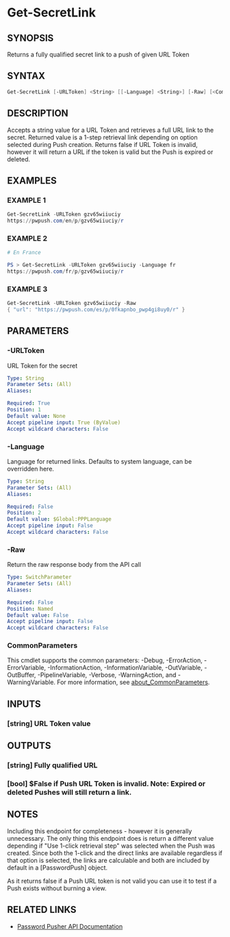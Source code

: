 # Get-SecretLink

## SYNOPSIS

Returns a fully qualified secret link to a push of given URL Token

## SYNTAX

```powershell
Get-SecretLink [-URLToken] <String> [[-Language] <String>] [-Raw] [<CommonParameters>]
```

## DESCRIPTION

Accepts a string value for a URL Token and retrieves a full URL link to the secret.
Returned value is a 1-step retrieval link depending on option selected during Push creation.
Returns false if URL Token is invalid, however it will return a URL if the token is valid
but the Push is expired or deleted.

## EXAMPLES

### EXAMPLE 1

```powershell
Get-SecretLink -URLToken gzv65wiiuciy
https://pwpush.com/en/p/gzv65wiiuciy/r
```

### EXAMPLE 2

```powershell
# En France

PS > Get-SecretLink -URLToken gzv65wiiuciy -Language fr
https://pwpush.com/fr/p/gzv65wiiuciy/r
```

### EXAMPLE 3

```powershell
Get-SecretLink -URLToken gzv65wiiuciy -Raw
{ "url": "https://pwpush.com/es/p/0fkapnbo_pwp4gi8uy0/r" }
```

## PARAMETERS

### -URLToken

URL Token for the secret

```yaml
Type: String
Parameter Sets: (All)
Aliases:

Required: True
Position: 1
Default value: None
Accept pipeline input: True (ByValue)
Accept wildcard characters: False
```

### -Language

Language for returned links.
Defaults to system language, can be overridden here.

```yaml
Type: String
Parameter Sets: (All)
Aliases:

Required: False
Position: 2
Default value: $Global:PPPLanguage
Accept pipeline input: False
Accept wildcard characters: False
```

### -Raw

Return the raw response body from the API call

```yaml
Type: SwitchParameter
Parameter Sets: (All)
Aliases:

Required: False
Position: Named
Default value: False
Accept pipeline input: False
Accept wildcard characters: False
```

### CommonParameters

This cmdlet supports the common parameters: -Debug, -ErrorAction, -ErrorVariable, -InformationAction, -InformationVariable, -OutVariable, -OutBuffer, -PipelineVariable, -Verbose, -WarningAction, and -WarningVariable. For more information, see [about_CommonParameters](http://go.microsoft.com/fwlink/?LinkID=113216).

## INPUTS

### [string] URL Token value

## OUTPUTS

### [string] Fully qualified URL

### [bool] $False if Push URL Token is invalid. Note: Expired or deleted Pushes will still return a link.

## NOTES

Including this endpoint for completeness - however it is generally unnecessary.
The only thing this endpoint does is return a different value depending if "Use 1-click retrieval step"
was selected when the Push was created. 
Since both the 1-click and the direct links are available
regardless if that option is selected, the links are calculable and both are included by default in a
\[PasswordPush\] object.

As it returns false if a Push URL token is not valid you can use it to test if a Push exists without
burning a view.

## RELATED LINKS

- [Password Pusher API Documentation](https://pwpush.com/api/1.0/passwords/preview.en.html)
